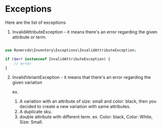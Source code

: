 # Exceptions

Here are the list of exceptions

1. InvalidAttributeException - it means there's an error regarding the given attribute or term.

```php

use Ronmrcdo\Inventory\Exceptions\InvalidAttributeException;

if ($err instanceof InvalidAttributeException) {
    // error
}
```

2. InvalidVariantException - it means that there's an error regarding the given variation

    ex. 

    1. A variation with an attribute of size: small and color: black, then you decided to create a new variation with same attributes.
    2. A duplicate sku.
    3. double attribute with different term. ex. Color: black, Color: White, Size: Small.


